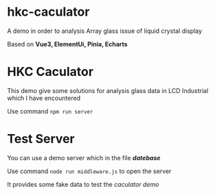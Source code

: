 # hkc-caculator

A demo in order to analysis Array glass issue of liquid crystal display

Based on **Vue3, ElementUi, Pinia, Echarts**

# HKC Caculator

This demo give some solutions for analysis glass data in LCD Industrial which I have encountered

Use command `npm run server`

# Test Server

You can use a demo server which in the file ***datebase***

Use command `node run middleware.js` to open the server

It provides some fake data to test the *caculator demo*
